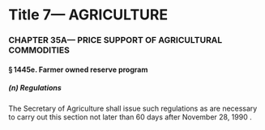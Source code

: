 
# Title 7— AGRICULTURE
### CHAPTER 35A— PRICE SUPPORT OF AGRICULTURAL COMMODITIES
#### § 1445e. Farmer owned reserve program
##### (n) Regulations

The Secretary of Agriculture shall issue such regulations as are necessary to carry out this section not later than 60 days after November 28, 1990 .
